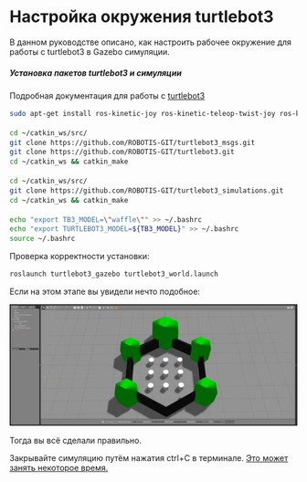 # Настройка окружения turtlebot3
В данном руководстве описано, как настроить рабочее окружение для работы с turtlebot3 в Gazebo симуляции. 

##### Установка пакетов turtlebot3 и симуляции

Подробная документация для работы с [turtlebot3](http://emanual.robotis.com/docs/en/platform/turtlebot3/overview/)

```bash
sudo apt-get install ros-kinetic-joy ros-kinetic-teleop-twist-joy ros-kinetic-teleop-twist-keyboard ros-kinetic-laser-proc ros-kinetic-rgbd-launch ros-kinetic-depthimage-to-laserscan ros-kinetic-rosserial-arduino ros-kinetic-rosserial-python ros-kinetic-rosserial-server ros-kinetic-rosserial-client ros-kinetic-rosserial-msgs ros-kinetic-amcl ros-kinetic-map-server ros-kinetic-move-base ros-kinetic-urdf ros-kinetic-xacro ros-kinetic-compressed-image-transport ros-kinetic-rqt-image-view ros-kinetic-gmapping ros-kinetic-navigation ros-kinetic-interactive-markers

cd ~/catkin_ws/src/
git clone https://github.com/ROBOTIS-GIT/turtlebot3_msgs.git
git clone https://github.com/ROBOTIS-GIT/turtlebot3.git
cd ~/catkin_ws && catkin_make

cd ~/catkin_ws/src/
git clone https://github.com/ROBOTIS-GIT/turtlebot3_simulations.git
cd ~/catkin_ws && catkin_make

echo "export TB3_MODEL=\"waffle\"" >> ~/.bashrc
echo "export TURTLEBOT3_MODEL=${TB3_MODEL}" >> ~/.bashrc
source ~/.bashrc
```

Проверка корректности установки:

```bash
roslaunch turtlebot3_gazebo turtlebot3_world.launch
```

Если на этом этапе вы увидели нечто подобное:

![img](../images/turtlebot3_world_bugger.png)

Тогда вы всё сделали правильно.

Закрывайте симуляцию путём нажатия ctrl+C в терминале. <u>Это может занять некоторое время.</u>
